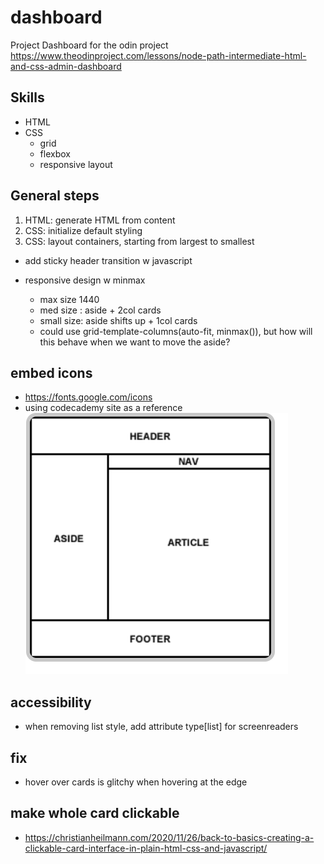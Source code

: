 # dashboard
Project Dashboard for the odin project
https://www.theodinproject.com/lessons/node-path-intermediate-html-and-css-admin-dashboard

## 

## Skills
- HTML
- CSS
    - grid
    - flexbox
    - responsive layout


## General steps
1. HTML: generate HTML from content
2. CSS: initialize default styling 
3. CSS: layout containers, starting from largest to smallest

- add sticky header transition w javascript
- responsive design w minmax
    - max size 1440
    - med size : aside + 2col cards
    - small size: aside shifts up + 1col cards

    * could use grid-template-columns(auto-fit, minmax()),
    but how will this behave when we want to move the aside?
    


## embed icons 
- https://fonts.google.com/icons
- using codecademy site as a reference 
![Alt text](image.png)


## accessibility
- when removing list style, add attribute type[list] for screenreaders

## fix
- hover over cards is glitchy when hovering at the edge

## make whole card clickable
- https://christianheilmann.com/2020/11/26/back-to-basics-creating-a-clickable-card-interface-in-plain-html-css-and-javascript/
